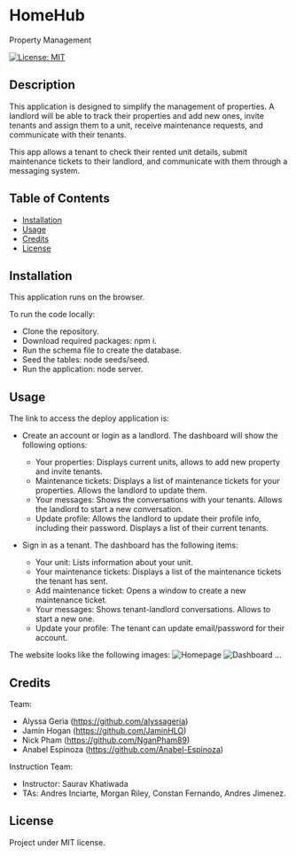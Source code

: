 # HomeHub
Property Management

[![License: MIT](https://img.shields.io/badge/License-MIT-yellow.svg)](https://opensource.org/licenses/MIT)


## Description

This application is designed to simplify the management of properties. A landlord will be able to track their properties and add new ones, invite tenants and assign them to a unit, receive maintenance requests, and communicate with their tenants.

This app allows a tenant to check their rented unit details, submit maintenance tickets to their landlord, and communicate with them through a messaging system.

## Table of Contents

- [Installation](#installation)
- [Usage](#usage)
- [Credits](#credits)
- [License](#license)

## Installation

This application runs on the browser.

To run the code locally:
- Clone the repository.
- Download required packages: npm i.
- Run the schema file to create the database.
- Seed the tables: node seeds/seed.
- Run the application: node server.

## Usage

The link to access the deploy application is: 
 
- Create an account or login as a landlord. The dashboard will show the following options:
    * Your properties: Displays current units, allows to add new property and invite tenants.
    * Maintenance tickets: Displays a list of maintenance tickets for your properties. Allows the landlord to update them.
    * Your messages: Shows the conversations with your tenants. Allows the landlord to start a new conversation.
    * Update profile: Allows the landlord to update their profile info, including their password. Displays a list of their current tenants.

- Sign in as a tenant. The dashboard has the following items:
    * Your unit: Lists information about your unit.
    * Your maintenance tickets: Displays a list of the maintenance tickets the tenant has sent.
    * Add maintenance ticket: Opens a window to create a new maintenance ticket.
    * Your messages: Shows tenant-landlord conversations. Allows to start a new one.
    * Update your profile: The tenant can update email/password for their account.

The website looks like the following images:
![Homepage](./public/images/)
![Dashboard](./public/images/)
...


## Credits

Team:
- Alyssa Geria (https://github.com/alyssageria)
- Jamin Hogan (https://github.com/JaminHLO)
- Nick Pham (https://github.com/NganPham89)
- Anabel Espinoza (https://github.com/Anabel-Espinoza)

Instruction Team:
- Instructor: Saurav Khatiwada
- TAs: Andres Inciarte, Morgan Riley, Constan Fernando, Andres Jimenez.


## License

Project under MIT license.